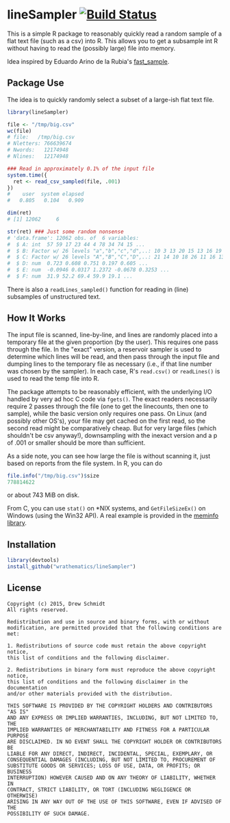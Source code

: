 # lineSampler [![Build Status](https://travis-ci.org/wrathematics/lineSampler.png)](https://travis-ci.org/wrathematics/lineSampler) 


This is a simple R package to reasonably quickly read a random sample of a flat
text file (such as a csv) into R. This allows you to get a subsample int R 
without having to read the (possibly large) file into memory.

Idea inspired by Eduardo Arino de la Rubia's [fast_sample](https://github.com/earino/fast_sample).



## Package Use

The idea is to quickly randomly select a subset of a large-ish flat text file.

```r
library(lineSampler)

file <- "/tmp/big.csv"
wc(file)
# file:   /tmp/big.csv 
# Nletters: 766639674
# Nwords:   12174948
# Nlines:   12174948 

### Read in approximately 0.1% of the input file
system.time({
  ret <- read_csv_sampled(file, .001)
})
#    user  system elapsed 
#   0.805   0.104   0.909 

dim(ret)
# [1] 12062     6

str(ret) ### Just some random nonsense
# 'data.frame':	12062 obs. of  6 variables:
#  $ A: int  57 59 17 23 44 4 78 34 74 15 ...
#  $ B: Factor w/ 26 levels "a","b","c","d",..: 10 3 13 20 15 13 16 19 8 3 ...
#  $ C: Factor w/ 26 levels "A","B","C","D",..: 21 14 10 18 26 11 16 13 5 3 ...
#  $ D: num  0.723 0.608 0.751 0.197 0.605 ...
#  $ E: num  -0.0946 0.0317 1.2372 -0.0678 0.3253 ...
#  $ F: num  31.9 52.2 69.4 59.9 19.1 ...
```

There is also a `readLines_sampled()` function for reading in (line) subsamples
of unstructured text.



## How It Works

The input file is scanned, line-by-line, and lines are randomly placed into a
temporary file at the given proportion (by the user). This requires one pass
through the file. In the "exact" version, a reservoir sampler is used to
determine which lines will be read, and then pass through the input file and
dumping lines to the temporary file as necessary (i.e., if that line number was
chosen by the sampler). In each case, R's `read.csv()` or `readLines()` is used
to read the temp file into R.  

The package attempts to be reasonably efficient, with the underlying I/O handled
by very ad hoc C code via `fgets()`. The exact readers necessarily require 2
passes through the file (one to get the linecounts, then one to sample), while
the basic version only requires one pass. On Linux (and possibly other OS's),
your file may get cached on the first read, so the second read might be
comparatively cheap. But for very large files (which shouldn't be csv anyway!),
downsampling with the inexact version and a p of .001 or smaller should be more
than sufficient.

As a side note, you can see how large the file is without scanning it, just
based on reports from the file system. In R, you can do

```r
file.info("/tmp/big.csv")$size
778814622
```

or about 743 MiB on disk.

From C, you can use `stat()` on *NIX systems, and `GetFileSizeEx()`
on Windows (using the Win32 API).  A real example is provided in
the [meminfo library](https://github.com/wrathematics/memuse/blob/master/src/meminfo/src/fileinfo.c).



## Installation

```r
library(devtools)
install_github("wrathematics/lineSampler")
```



## License

    Copyright (c) 2015, Drew Schmidt
    All rights reserved.
    
    Redistribution and use in source and binary forms, with or without
    modification, are permitted provided that the following conditions are met:
    
    1. Redistributions of source code must retain the above copyright notice,
    this list of conditions and the following disclaimer.
    
    2. Redistributions in binary form must reproduce the above copyright notice,
    this list of conditions and the following disclaimer in the documentation
    and/or other materials provided with the distribution.
    
    THIS SOFTWARE IS PROVIDED BY THE COPYRIGHT HOLDERS AND CONTRIBUTORS "AS IS"
    AND ANY EXPRESS OR IMPLIED WARRANTIES, INCLUDING, BUT NOT LIMITED TO, THE
    IMPLIED WARRANTIES OF MERCHANTABILITY AND FITNESS FOR A PARTICULAR PURPOSE
    ARE DISCLAIMED. IN NO EVENT SHALL THE COPYRIGHT HOLDER OR CONTRIBUTORS BE
    LIABLE FOR ANY DIRECT, INDIRECT, INCIDENTAL, SPECIAL, EXEMPLARY, OR
    CONSEQUENTIAL DAMAGES (INCLUDING, BUT NOT LIMITED TO, PROCUREMENT OF
    SUBSTITUTE GOODS OR SERVICES; LOSS OF USE, DATA, OR PROFITS; OR BUSINESS
    INTERRUPTION) HOWEVER CAUSED AND ON ANY THEORY OF LIABILITY, WHETHER IN
    CONTRACT, STRICT LIABILITY, OR TORT (INCLUDING NEGLIGENCE OR OTHERWISE)
    ARISING IN ANY WAY OUT OF THE USE OF THIS SOFTWARE, EVEN IF ADVISED OF THE
    POSSIBILITY OF SUCH DAMAGE.


